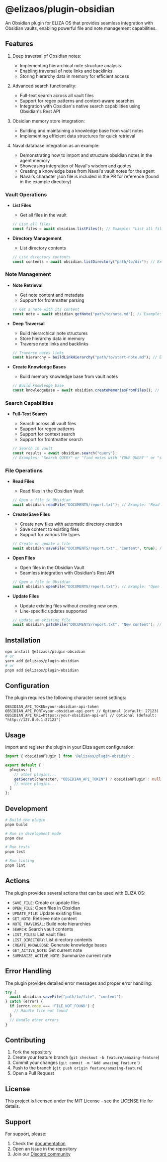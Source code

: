 # @elizaos/plugin-obsidian

An Obsidian plugin for ELIZA OS that provides seamless integration with Obsidian vaults, enabling powerful file and note management capabilities.

## Features

1. Deep traversal of Obsidian notes:
   - Implementing hierarchical note structure analysis
   - Enabling traversal of note links and backlinks
   - Storing hierarchy data in memory for efficient access

2. Advanced search functionality:
   - Full-text search across all vault files
   - Support for regex patterns and context-aware searches
   - Integration with Obsidian's native search capabilities using Obsidian's Rest API

3. Obsidian memory store integration:
   - Building and maintaining a knowledge base from vault notes
   - Implementing efficient data structures for quick retrieval

4. Naval database integration as an example:
   - Demonstrating how to import and structure obsidian notes in the agent memory
   - Showcasing integration of Naval's wisdom and quotes
   - Creating a knowledge base from Naval's vault notes for the agent
   - Naval's character json file is included in the PR for reference (found in the example directory)

### Vault Operations

- **List Files**
  - Get all files in the vault

  ```typescript
  // List all files
  const files = await obsidian.listFiles(); // Example: "List all files"
  ```

- **Directory Management**
  - List directory contents

  ```typescript
  // List directory contents
  const contents = await obsidian.listDirectory("path/to/dir"); // Example: "List directory PATH" or "ls PATH"
  ```

### Note Management

- **Note Retrieval**
  - Get note content and metadata
  - Support for frontmatter parsing

  ```typescript
  // Get a note with its content
  const note = await obsidian.getNote("path/to/note.md"); // Example: "Get note PATH"
  ```

- **Deep Traversal**
  - Build hierarchical note structures
  - Store hierarchy data in memory
  - Traverse note links and backlinks

  ```typescript
  // Traverse notes links
  const hierarchy = buildLinkHierarchy("path/to/start-note.md"); // Example: "Map links in PATH"
  ```

- **Create Knowledge Bases**
  - Build memory knowledge base from vault notes

  ```typescript
  // Build knowledge base
  const knowledgeBase = await obsidian.createMemoriesFromFiles(); // Example: "Create knowledge base"
  ```

### Search Capabilities

- **Full-Text Search**
  - Search across all vault files
  - Support for regex patterns
  - Support for context search
  - Support for frontmatter search

  ```typescript
  // Search in vault
  const results = await obsidian.search("query");
  // Examples: "Search QUERY" or "find notes with 'YOUR QUERY'" or "search notes named 'FILENAME'"
  ```

### File Operations

- **Read Files**
  - Read files in the Obsidian Vault

  ```typescript
  // Open a file in Obsidian
  await obsidian.readFile("DOCUMENTS/report.txt"); // Example: "Read DOCUMENTS/report.txt"
  ```

- **Create/Save Files**
  - Create new files with automatic directory creation
  - Save content to existing files
  - Support for various file types

  ```typescript
  // Create or update a file
  await obsidian.saveFile("DOCUMENTS/report.txt", "Content", true); // Example: "Save DOCUMENTS/report.txt"
  ```

- **Open Files**
  - Open files in the Obsidian Vault
  - Seamless integration with Obsidian's Rest API

  ```typescript
  // Open a file in Obsidian
  await obsidian.openFile("DOCUMENTS/report.txt"); // Example: "Open DOCUMENTS/report.txt"
  ```

- **Update Files**
  - Update existing files without creating new ones
  - Line-specific updates supported

  ```typescript
  // Update an existing file
  await obsidian.patchFile("DOCUMENTS/report.txt", "New content"); // Example: "Update DOCUMENTS/report.txt"
  ```

## Installation

```bash
npm install @elizaos/plugin-obsidian
# or
yarn add @elizaos/plugin-obsidian
# or
pnpm add @elizaos/plugin-obsidian
```

## Configuration

The plugin requires the following character secret settings:

```env
OBSIDIAN_API_TOKEN=your-obsidian-api-token
OBSIDIAN_API_PORT=your-obsidian-api-port // Optional (default: 27123)
OBSIDIAN_API_URL=https://your-obsidian-api-url // Optional (default: "http://127.0.0.1:27123")
```

## Usage

Import and register the plugin in your Eliza agent configuration:

```typescript
import { obsidianPlugin } from '@elizaos/plugin-obsidian';

export default {
  plugins: [
    // other plugins...
    getSecret(character, "OBSIDIAN_API_TOKEN") ? obsidianPlugin : null,
    // other plugins...
  ]
};
```

## Development

```bash
# Build the plugin
pnpm build

# Run in development mode
pnpm dev

# Run tests
pnpm test

# Run linting
pnpm lint
```

## Actions

The plugin provides several actions that can be used with ELIZA OS:

- `SAVE_FILE`: Create or update files
- `OPEN_FILE`: Open files in Obsidian
- `UPDATE_FILE`: Update existing files
- `GET_NOTE`: Retrieve note content
- `NOTE_TRAVERSAL`: Build note hierarchies
- `SEARCH`: Search vault contents
- `LIST_FILES`: List vault files
- `LIST_DIRECTORY`: List directory contents
- `CREATE_KNOWLEDGE`: Generate knowledge bases
- `GET_ACTIVE_NOTE`: Get current note
- `SUMMARIZE_ACTIVE_NOTE`: Summarize current note

## Error Handling

The plugin provides detailed error messages and proper error handling:

```typescript
try {
  await obsidian.saveFile("path/to/file", "content");
} catch (error) {
  if (error.code === 'FILE_NOT_FOUND') {
    // Handle file not found
  }
  // Handle other errors
}
```

## Contributing

1. Fork the repository
2. Create your feature branch (`git checkout -b feature/amazing-feature`)
3. Commit your changes (`git commit -m 'Add amazing feature'`)
4. Push to the branch (`git push origin feature/amazing-feature`)
5. Open a Pull Request

## License

This project is licensed under the MIT License - see the LICENSE file for details.

## Support

For support, please:

1. Check the [documentation](https://elizaos.github.io/eliza/)
2. Open an issue in the repository
3. Join our [Discord community](https://discord.gg/elizaos)
